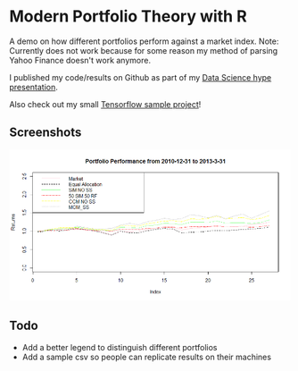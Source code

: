 # Modern Portfolio Theory with R
A demo on how different portfolios perform against a market index. Note: Currently does not work because for some reason my method of parsing Yahoo Finance doesn't work anymore.

I published my code/results on Github as part of my [Data Science hype presentation](https://docs.google.com/presentation/d/14MMbdKX9Vx62e4cQbP3AeNfZ3se1bY2DCJgtzOiH_SQ/edit?usp=sharing).

Also check out my small [Tensorflow sample project](https://github.com/nbau21/Deep-Learning-with-Tensorflow)!

## Screenshots
![Results](/results.png)

## Todo
* Add a better legend to distinguish different portfolios
* Add a sample csv so people can replicate results on their machines
